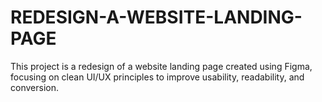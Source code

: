 # REDESIGN-A-WEBSITE-LANDING-PAGE
This project is a redesign of a website landing page created using Figma, focusing on clean UI/UX principles to improve usability, readability, and conversion.
